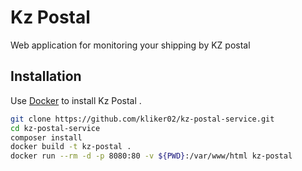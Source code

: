 


# Kz Postal

Web application for monitoring your shipping by KZ postal

## Installation

Use [Docker](https://docs.docker.com/) to install Kz Postal .

```bash
git clone https://github.com/kliker02/kz-postal-service.git
cd kz-postal-service
composer install
docker build -t kz-postal .
docker run --rm -d -p 8080:80 -v ${PWD}:/var/www/html kz-postal
```
